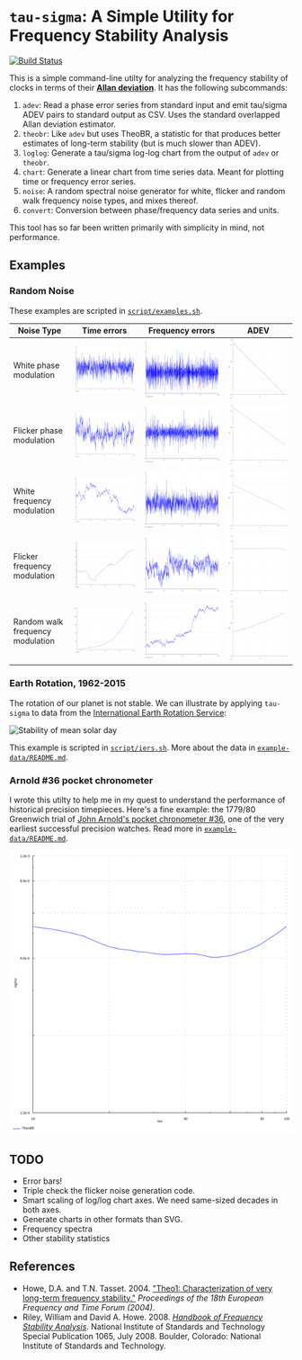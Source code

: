 # `tau-sigma`: A Simple Utility for Frequency Stability Analysis

[![Build Status](https://travis-ci.org/sacundim/tau-sigma.svg?branch=master)](https://travis-ci.org/sacundim/tau-sigma)

This is a simple command-line utilty for analyzing the frequency
stability of clocks in terms of their
[**Allan deviation**](http://en.wikipedia.org/wiki/Allan_variance).
It has the following subcommands:

1. `adev`: Read a phase error series from standard input and emit
   tau/sigma ADEV pairs to standard output as CSV.  Uses the standard
   overlapped Allan deviation estimator.
2. `theobr`: Like `adev` but uses TheoBR, a statistic for that
   produces better estimates of long-term stability (but is much
   slower than ADEV).
3. `loglog`: Generate a tau/sigma log-log chart from the output of
   `adev` or `theobr`.
4. `chart`: Generate a linear chart from time series data.  Meant for
   plotting time or frequency error series.
5. `noise`: A random spectral noise generator for white, flicker and
   random walk frequency noise types, and mixes thereof.
6. `convert`: Conversion between phase/frequency data series and units.

This tool has so far been written primarily with simplicity in mind,
not performance.


## Examples

### Random Noise

These examples are scripted in [`script/examples.sh`](script/examples.sh).

Noise Type                       | Time errors                    | Frequency errors                   | ADEV
---------------------------------|--------------------------------|------------------------------------|------------------------------
White phase modulation           | ![WPM](images/wpm_phase.png)   | ![WPM](images/wpm_frequency.png)   | ![WPM](images/wpm_adev.png)
Flicker phase modulation         | ![FPM](images/fpm_phase.png)   | ![FPM](images/fpm_frequency.png)   | ![FPM](images/fpm_adev.png)
White frequency modulation       | ![WFM](images/wfm_phase.png)   | ![WFM](images/wfm_frequency.png)   | ![WFM](images/wfm_adev.png)
Flicker frequency modulation     | ![FFM](images/ffm_phase.png)   | ![FFM](images/ffm_frequency.png)   | ![FFM](images/ffm_adev.png)
Random walk frequency modulation | ![RWFM](images/rwfm_phase.png) | ![RWFM](images/rwfm_frequency.png) | ![RWFM](images/rwfm_adev.png)



### Earth Rotation, 1962-2015

The rotation of our planet is not stable.  We can illustrate by
applying `tau-sigma` to data from the
[International Earth Rotation Service](http://www.iers.org/IERS/EN/Home/home_node.html):

![Stability of mean solar day](../images/earth-1960-2015.png)

This example is scripted in [`script/iers.sh`](script/iers.sh).  More
about the data in [`example-data/README.md`](example-data/README.md).


### Arnold #36 pocket chronometer

I wrote this utilty to help me in my quest to understand the
performance of historical precision timepieces.  Here's a fine
example: the 1779/80 Greenwich trial of
[John Arnold's pocket chronometer #36](http://collections.rmg.co.uk/collections/objects/207131.html),
one of the very earliest successful precision watches.  Read more in
[`example-data/README.md`](example-data/README.md).

![Arnold #36 TheoBR](images/arnold36_theobr.png)


## TODO

* Error bars!
* Triple check the flicker noise generation code.
* Smart scaling of log/log chart axes.  We need same-sized decades in
  both axes.
* Generate charts in other formats than SVG.
* Frequency spectra
* Other stability statistics


## References

* Howe, D.A. and T.N. Tasset.  2004.
  ["Theo1: Characterization of very long-term frequency stability."](http://tf.nist.gov/timefreq/general/pdf/1990.pdf)
  *Proceedings of the 18th European Frequency and Time Forum (2004)*.
* Riley, William and David A. Howe.  2008.
  [*Handbook of Frequency Stability Analysis*](http://tf.nist.gov/general/pdf/2220.pdf).
  National Institute of Standards and Technology Special Publication
  1065, July 2008. Boulder, Colorado: National Institute of Standards
  and Technology.
